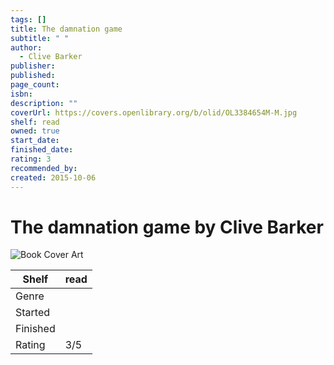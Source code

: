 ```yaml
---
tags: []
title: The damnation game
subtitle: " "
author:
  - Clive Barker
publisher: 
published: 
page_count: 
isbn: 
description: ""
coverUrl: https://covers.openlibrary.org/b/olid/OL3384654M-M.jpg
shelf: read
owned: true
start_date: 
finished_date: 
rating: 3
recommended_by: 
created: 2015-10-06
---
```


# The damnation game by Clive Barker

![Book Cover Art](https://covers.openlibrary.org/b/olid/OL3384654M-M.jpg)

| Shelf | read |
| --- | --- |
| Genre |  |
| Started |  |
| Finished |  |
| Rating | 3/5 |

